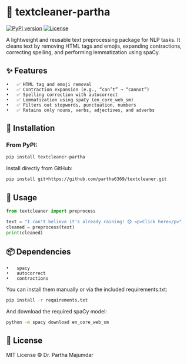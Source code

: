 # 🧹 textcleaner-partha

[![PyPI version](https://img.shields.io/pypi/v/textcleaner-partha?color=blue)](https://pypi.org/project/textcleaner-partha/)
[![License](https://img.shields.io/badge/license-MIT-green.svg)](LICENSE)

A lightweight and reusable text preprocessing package for NLP tasks.
It cleans text by removing HTML tags and emojis, expanding contractions, correcting spelling, and performing lemmatization using spaCy.

## ✨ Features
	•	✅ HTML tag and emoji removal
	•	✅ Contraction expansion (e.g., “can’t” → “cannot”)
	•	✅ Spelling correction with autocorrect
	•	✅ Lemmatization using spaCy (en_core_web_sm)
	•	✅ Filters out stopwords, punctuation, numbers
	•	✅ Retains only nouns, verbs, adjectives, and adverbs


## 🚀 Installation

### From PyPI:

```bash
pip install textcleaner-partha
```

Install directly from GitHub:

```bash
pip install git+https://github.com/partha6369/textcleaner.git
```

## 🧠 Usage

```python
from textcleaner import preprocess

text = "I can't believe it's already raining! 😞 <p>Click here</p>"
cleaned = preprocess(text)
print(cleaned)
```

## 📦 Dependencies

	•	spacy
	•	autocorrect
	•	contractions

You can install them manually or via the included requirements.txt:
```bash
pip install -r requirements.txt
```

And download the required spaCy model:
```bash
python -m spacy download en_core_web_sm
```


## 📄 License

MIT License © Dr. Partha Majumdar
